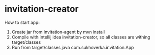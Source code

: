 # invitation-creator

How to start app:
1. Create jar from invitation-agent by mvn install
2. Compile with intellij idea invitation-creator, so all classes are withing target/classes
3. Run from target/classes java com.sukhoverka.invitation.App
